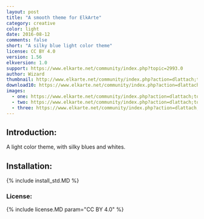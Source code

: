 ```yaml
---
layout: post
title: "A smooth theme for ElkArte"
category: creative
color: light
date: 2016-08-12
comments: false
short: "A silky blue light color theme"
license: CC BY 4.0
version: 1.56
elkversion: 1.0
support: https://www.elkarte.net/community/index.php?topic=2993.0
author: Wizard
thumbnail: http://www.elkarte.net/community/index.php?action=dlattach;topic=2993.0;attach=2896;image
download10: https://www.elkarte.net/community/index.php?action=dlattach;topic=2993.0;attach=4070
images:
  - one: https://www.elkarte.net/community/index.php?action=dlattach;topic=2993.0;attach=2960;image
  - two: https://www.elkarte.net/community/index.php?action=dlattach;topic=2993.0;attach=2917;image
  - three: https://www.elkarte.net/community/index.php?action=dlattach;topic=2993.0;attach=2958;image
---
```


## Introduction:
A light color theme, with silky blues and whites.  

## Installation:
{% include install_std.MD %}

### License:
{% include license.MD param="CC BY 4.0" %}
